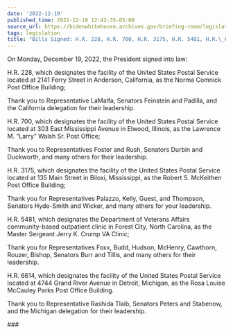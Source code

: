 ```yaml
---
date: '2022-12-19'
published_time: 2022-12-19 12:42:35-05:00
source_url: https://bidenwhitehouse.archives.gov/briefing-room/legislation/2022/12/19/bills-signed-h-r-228-h-r-700-h-r-3175-h-r-5481-h-r-6614/
tags: legislation
title: "Bills Signed: H.R. 228, H.R. 700, H.R. 3175, H.R. 5481, H.R.\_6614"
---
```

 
On Monday, December 19, 2022, the President signed into law:

H.R. 228, which designates the facility of the United States Postal
Service located at 2141 Ferry Street in Anderson, California, as the
Norma Comnick Post Office Building;  
  
Thank you to Representative LaMalfa, Senators Feinstein and Padilla, and
the California delegation for their leadership.

H.R. 700, which designates the facility of the United States Postal
Service located at 303 East Mississippi Avenue in Elwood, Illinois, as
the Lawrence M. “Larry” Walsh Sr. Post Office;  
  
Thank you to Representatives Foster and Rush, Senators Durbin and
Duckworth, and many others for their leadership.

H.R. 3175, which designates the facility of the United States Postal
Service located at 135 Main Street in Biloxi, Mississippi, as the Robert
S. McKeithen Post Office Building;  
  
Thank you for Representatives Palazzo, Kelly, Guest, and Thompson,
Senators Hyde-Smith and Wicker, and many others for your leadership.

H.R. 5481, which designates the Department of Veterans Affairs
community-based outpatient clinic in Forest City, North Carolina, as the
Master Sergeant Jerry K. Crump VA Clinic;  
  
Thank you for Representatives Foxx, Budd, Hudson, McHenry, Cawthorn,
Rouzer, Bishop, Senators Burr and Tillis, and many others for their
leadership.

H.R. 6614, which designates the facility of the United States Postal
Service located at 4744 Grand River Avenue in Detroit, Michigan, as the
Rosa Louise McCauley Parks Post Office Building.  
  
Thank you to Representative Rashida Tlaib, Senators Peters and Stabenow,
and the Michigan delegation for their leadership.

\###
